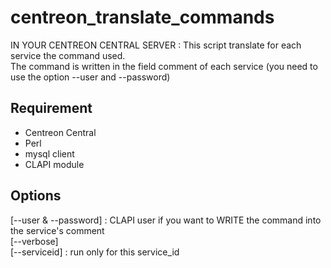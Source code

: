 # centreon_translate_commands

IN YOUR CENTREON CENTRAL SERVER :
This script translate for each service the command used. <br>
The command is written in the field comment of each service (you need to use the option --user and --password)

## Requirement

  - Centreon Central
  - Perl
  - mysql client
  - CLAPI module

## Options
[--user & --password] : CLAPI user if you want to WRITE the command into the service's comment <br>
[--verbose] <br>
[--serviceid] : run only for this service_id <br>

